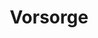 ---
title: 'Vorsorge'
description: 'Vorsorge für Ihr Wohl'
pubDate: 'Jul 01 2020'
heroImage: '/banner.AVIF'
---